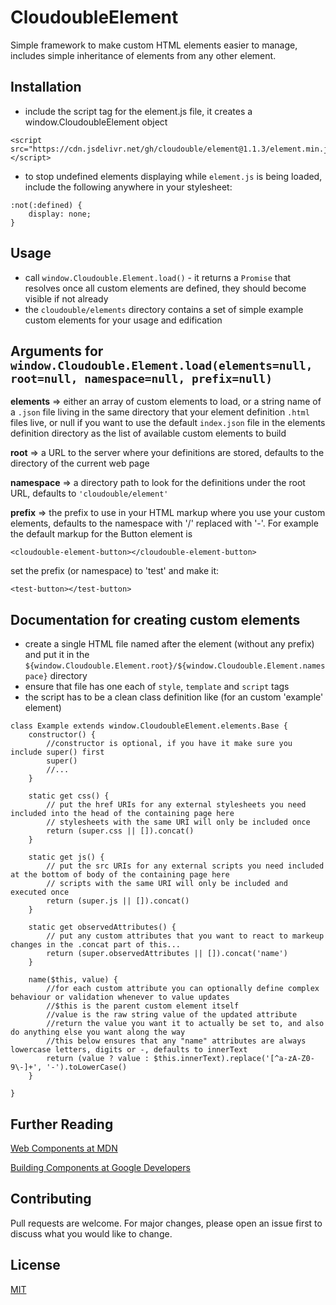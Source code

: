 # CloudoubleElement
Simple framework to make custom HTML elements easier to manage, includes simple inheritance of elements from any other element.

## Installation
* include the script tag for the element.js file, it creates a window.CloudoubleElement object
```
<script src="https://cdn.jsdelivr.net/gh/cloudouble/element@1.1.3/element.min.js"></script>
```
* to stop undefined elements displaying while ```element.js``` is being loaded, include the following anywhere in your stylesheet: 

```
:not(:defined) {
    display: none;
}
```

## Usage
* call ```window.Cloudouble.Element.load()``` - it returns a ```Promise``` that resolves once all custom elements are defined, they should become visible if not already
* the ```cloudouble/elements``` directory contains a set of simple example custom elements for your usage and edification

## Arguments for ```window.Cloudouble.Element.load(elements=null, root=null, namespace=null, prefix=null)```

**elements** => either an array of custom elements to load, or a string name of a ```.json``` file living in the same directory that your element definition ```.html``` files live, or null if you want to use the default ```index.json``` file in the elements definition directory as the list of available custom elements to build

**root** => a URL to the server where your definitions are stored, defaults to the directory of the current web page

**namespace** => a directory path to look for the definitions under the root URL, defaults to ```'cloudouble/element'```

**prefix** => the prefix to use in your HTML markup where you use your custom elements, defaults to the namespace with '/' replaced with '-'.  For example the default markup for the Button element is 

```
<cloudouble-element-button></cloudouble-element-button>
```

set the prefix (or namespace) to  'test' and make it:

```
<test-button></test-button>
```

 
 ## Documentation for creating custom elements

* create a single HTML file named after the element (without any prefix) and put it in the ```${window.Cloudouble.Element.root}/${window.Cloudouble.Element.namespace}``` directory
* ensure that file has one each of ```style```, ```template``` and ```script``` tags
* the script has to be a clean class definition like (for an custom 'example' element)

```
class Example extends window.CloudoubleElement.elements.Base {
    constructor() {
        //constructor is optional, if you have it make sure you include super() first
        super()
        //...
    }
    
    static get css() {
        // put the href URIs for any external stylesheets you need included into the head of the containing page here
        // stylesheets with the same URI will only be included once
        return (super.css || []).concat()
    }
    
    static get js() {
        // put the src URIs for any external scripts you need included at the bottom of body of the containing page here
        // scripts with the same URI will only be included and executed once
        return (super.js || []).concat()
    }
    
    static get observedAttributes() {
        // put any custom attributes that you want to react to markeup changes in the .concat part of this...
        return (super.observedAttributes || []).concat('name')
    }
    
    name($this, value) {
        //for each custom attribute you can optionally define complex behaviour or validation whenever to value updates
        //$this is the parent custom element itself
        //value is the raw string value of the updated attribute
        //return the value you want it to actually be set to, and also do anything else you want along the way
        //this below ensures that any "name" attributes are always lowercase letters, digits or -, defaults to innerText
        return (value ? value : $this.innerText).replace('[^a-zA-Z0-9\-]+', '-').toLowerCase()
    }

}
```

## Further Reading 

[Web Components at MDN](https://developer.mozilla.org/en-US/docs/Web/Web_Components)

[Building Components at Google Developers](https://developers.google.com/web/fundamentals/web-components)


## Contributing
Pull requests are welcome. For major changes, please open an issue first to discuss what you would like to change.

## License
[MIT](https://choosealicense.com/licenses/mit/)
